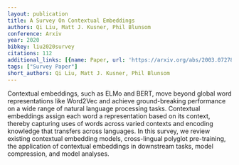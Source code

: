 ```yaml
---
layout: publication
title: A Survey On Contextual Embeddings
authors: Qi Liu, Matt J. Kusner, Phil Blunsom
conference: Arxiv
year: 2020
bibkey: liu2020survey
citations: 112
additional_links: [{name: Paper, url: 'https://arxiv.org/abs/2003.07278'}]
tags: ["Survey Paper"]
short_authors: Qi Liu, Matt J. Kusner, Phil Blunsom
---
```

Contextual embeddings, such as ELMo and BERT, move beyond global word
representations like Word2Vec and achieve ground-breaking performance on a wide
range of natural language processing tasks. Contextual embeddings assign each
word a representation based on its context, thereby capturing uses of words
across varied contexts and encoding knowledge that transfers across languages.
In this survey, we review existing contextual embedding models, cross-lingual
polyglot pre-training, the application of contextual embeddings in downstream
tasks, model compression, and model analyses.